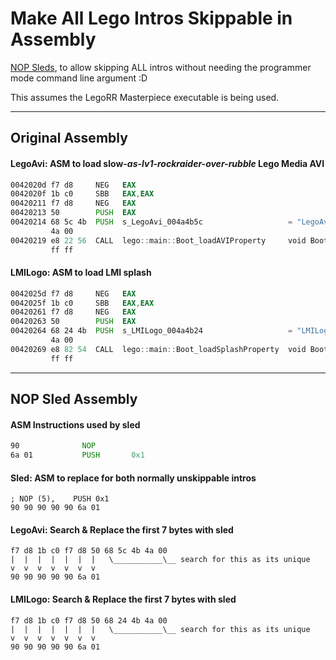 # Make All Lego Intros Skippable in Assembly

[NOP Sleds](https://en.wikipedia.org/wiki/NOP_slide), to allow skipping ALL intros without needing the programmer mode command line argument :D

This assumes the LegoRR Masterpiece executable is being used.

***

## Original Assembly

#### **LegoAvi:** ASM to load slow-*as-lv1-rockraider-over-rubble* Lego Media AVI
```asm
0042020d f7 d8     NEG   EAX
0042020f 1b c0     SBB   EAX,EAX
00420211 f7 d8     NEG   EAX
00420213 50        PUSH  EAX
00420214 68 5c 4b  PUSH  s_LegoAvi_004a4b5c                   = "LegoAvi"
         4a 00
00420219 e8 22 56  CALL  lego::main::Boot_loadAVIProperty     void Boot_loadAVIProperty(char*,BOOL)
         ff ff
```

#### **LMILogo:** ASM to load LMI splash
```asm
0042025d f7 d8     NEG   EAX
0042025f 1b c0     SBB   EAX,EAX
00420261 f7 d8     NEG   EAX
00420263 50        PUSH  EAX
00420264 68 24 4b  PUSH  s_LMILogo_004a4b24                   = "LMILogo"
         4a 00
00420269 e8 82 54  CALL  lego::main::Boot_loadSplashProperty  void Boot_loadSplashProperty(char*,BOOL,char*)
         ff ff
```

***

## NOP Sled Assembly

#### ASM Instructions used by sled
```asm
90              NOP
6a 01           PUSH       0x1
```


#### **Sled:** ASM to replace for both normally unskippable intros
```
; NOP (5),    PUSH 0x1
90 90 90 90 90 6a 01
```

#### **LegoAvi:** Search & Replace the first 7 bytes with sled
```
f7 d8 1b c0 f7 d8 50 68 5c 4b 4a 00
|  |  |  |  |  |  |   \___________\__ search for this as its unique
v  v  v  v  v  v  v
90 90 90 90 90 6a 01
```

#### **LMILogo:** Search & Replace the first 7 bytes with sled
```
f7 d8 1b c0 f7 d8 50 68 24 4b 4a 00
|  |  |  |  |  |  |   \___________\__ search for this as its unique
v  v  v  v  v  v  v
90 90 90 90 90 6a 01
```
